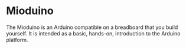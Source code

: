# Mioduino
The Mioduino is an Arduino compatible on a breadboard that you build yourself. It is intended as a basic, hands-on, introduction to the Arduino platform.
